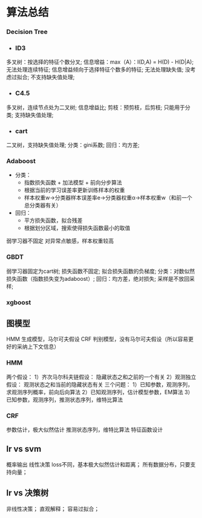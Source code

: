 # 算法总结
### Decision Tree
* ### ID3
多叉树：按选择的特征个数分叉;
信息增益：max（A）：I(D,A) = H(D) - H(D|A);
无法处理连续特征;
信息增益倾向于选择特征个数多的特征;
无法处理缺失值;
没考虑过拟合;
不支持缺失值处理;
* ### C4.5
多叉树，连续节点处为二叉树;
信息增益比;
剪枝：预剪枝，后剪枝;
只能用于分类;
支持缺失值处理;
* ### cart
二叉树，支持缺失值处理;
分类：gini系数;
回归：均方差;
### Adaboost
* 分类：
  * 指数损失函数 + 加法模型 + 前向分步算法
  * 根据当前的学习误差率更新训练样本的权重
  * 样本权重w->分类器样本误差率e->分类器权重α->样本权重w（和前一个总分类器有关）
* 回归：
  * 平方损失函数，拟合残差
  * 根据划分区域，搜索使得损失函数最小的取值 
  
弱学习器不固定
对异常点敏感，样本权重较高

### GBDT
弱学习器固定为cart树;
损失函数不固定;
拟合损失函数的负梯度;
分类：对数似然损失函数（指数损失变为adaboost）;
回归：均方差，绝对损失;
采样是不放回采样;
### xgboost
## 图模型
HMM 生成模型，马尔可夫假设
CRF 判别模型，没有马尔可夫假设（所以容易更好的采纳上下文信息）
### HMM
两个假设：
1）齐次马尔科夫链假设：
隐藏状态之和之前的一个有关
2）观测独立假设：
观测状态之和当前的隐藏状态有关
三个问题：
1）已知参数，观测序列，求观测序列概率，前向后向算法
2）已知观测序列，估计模型参数，EM算法
3）已知参数，观测序列，推测状态序列，维特比算法
### CRF
参数估计，极大似然估计
推测状态序列，维特比算法
特征函数设计
## lr vs svm
概率输出
线性决策
loss不同，基本极大似然估计和距离；
所有数据分布，只要支持向量；
## lr vs 决策树
非线性决策；
直观解释；
容易过拟合；

